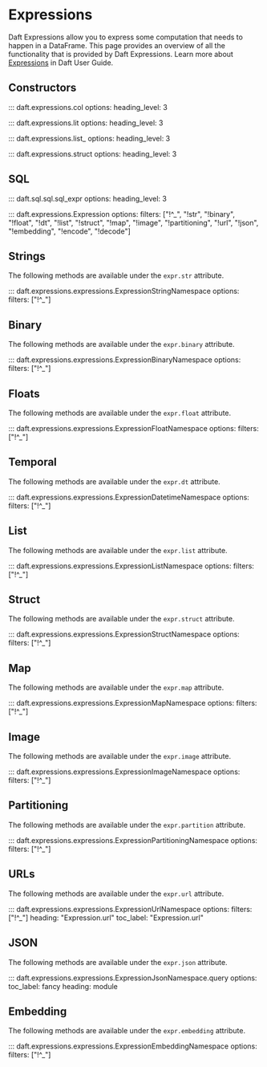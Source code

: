 # Expressions

Daft Expressions allow you to express some computation that needs to happen in a DataFrame. This page provides an overview of all the functionality that is provided by Daft Expressions. Learn more about [Expressions](../core_concepts.md#expressions) in Daft User Guide.

## Constructors

::: daft.expressions.col
    options:
        heading_level: 3

::: daft.expressions.lit
    options:
        heading_level: 3

::: daft.expressions.list_
    options:
        heading_level: 3

::: daft.expressions.struct
    options:
        heading_level: 3

## SQL

::: daft.sql.sql.sql_expr
    options:
        heading_level: 3

<!--
## Generic
## Numeric
## Logical
## Aggregation
-->

::: daft.expressions.Expression
    options:
        filters: ["!^_", "!str", "!binary", "!float", "!dt", "!list", "!struct", "!map", "!image", "!partitioning", "!url", "!json", "!embedding", "!encode", "!decode"]

<!-- add more pages to filters to include them, see dataframe for example -->

<!-- ::: daft.expressions.expressions.ExpressionNamespace
    options:
        filters: ["!^_"]
        summary: false -->

## Strings

The following methods are available under the `expr.str` attribute.

<!-- todo(docs - cc): ideally we have the class? and the proper method format should be Expression.str.[method] -->

::: daft.expressions.expressions.ExpressionStringNamespace
    options:
        filters: ["!^_"]

## Binary

The following methods are available under the `expr.binary` attribute.

<!-- todo(docs - cc): ideally we have the class? and the proper method format should be Expression.binary.[method] -->

::: daft.expressions.expressions.ExpressionBinaryNamespace
    options:
        filters: ["!^_"]

<!-- ::: daft.expressions.expressions.ExpressionBinaryNamespace.concat
    options:
        heading: Expression.struct.binary.concat
        heading_level: 3

::: daft.expressions.expressions.ExpressionBinaryNamespace.length
    options:
        heading: Expression.struct.binary.length
        heading_level: 3

::: daft.expressions.expressions.ExpressionBinaryNamespace.slice
    options:
        heading: Expression.struct.binary.slice
        heading_level: 3

::: daft.expressions.expressions.Expression.encode
    options:
        heading_level: 3

::: daft.expressions.expressions.Expression.decode
    options:
        heading_level: 3 -->

## Floats

The following methods are available under the `expr.float` attribute.

<!-- todo(docs - cc): ideally we have the class? and the proper method format should be Expression.float.[method] -->

::: daft.expressions.expressions.ExpressionFloatNamespace
    options:
        filters: ["!^_"]

<!-- ::: daft.expressions.expressions.ExpressionFloatNamespace.is_inf
    options:
        heading: Expression.struct.float.is_inf
        heading_level: 3

::: daft.expressions.expressions.ExpressionFloatNamespace.is_nan
    options:
        heading: Expression.struct.float.is_nan
        heading_level: 3

::: daft.expressions.expressions.ExpressionFloatNamespace.not_nan
    options:
        heading: Expression.struct.not_nan
        heading_level: 3

::: daft.expressions.expressions.ExpressionFloatNamespace.fill_nan
    options:
        heading: Expression.struct.float.fill_nan
        heading_level: 3 -->

## Temporal

The following methods are available under the `expr.dt` attribute.

<!-- todo(docs - cc): ideally we have the class? and the proper method format should be Expression.dt.[method] -->

::: daft.expressions.expressions.ExpressionDatetimeNamespace
    options:
        filters: ["!^_"]

## List

The following methods are available under the `expr.list` attribute.

<!-- todo(docs - cc): ideally we have the class? and the proper method format should be Expression.list.[method] -->

::: daft.expressions.expressions.ExpressionListNamespace
    options:
        filters: ["!^_"]

## Struct

The following methods are available under the `expr.struct` attribute.

<!-- todo(docs - cc): ideally we have the class? and the proper method format should be Expression.struct.[method] -->

::: daft.expressions.expressions.ExpressionStructNamespace
    options:
        filters: ["!^_"]

<!-- ::: daft.expressions.expressions.ExpressionStructNamespace.get
    options:
        heading: Expression.struct.get
        heading_level: 3 -->

## Map

The following methods are available under the `expr.map` attribute.

<!-- todo(docs - cc): ideally we have the class? and the proper method format should be Expression.map.[method] -->

::: daft.expressions.expressions.ExpressionMapNamespace
    options:
        filters: ["!^_"]

<!-- ::: daft.expressions.expressions.ExpressionMapNamespace.get
    options:
        heading: Expression.map.get
        heading_level: 3 -->

## Image

The following methods are available under the `expr.image` attribute.

<!-- todo(docs - cc): ideally we have the class? and the proper method format should be Expression.image.[method] -->

::: daft.expressions.expressions.ExpressionImageNamespace
    options:
        filters: ["!^_"]

<!-- ::: daft.expressions.expressions.ExpressionImageNamespace.decode
    options:
        heading: Expression.image.decode
        heading_level: 3

::: daft.expressions.expressions.ExpressionImageNamespace.encode
    options:
        heading: Expression.image.encode
        heading_level: 3

::: daft.expressions.expressions.ExpressionImageNamespace.resize
    options:
        heading: Expression.image.resize
        heading_level: 3

::: daft.expressions.expressions.ExpressionImageNamespace.crop
    options:
        heading: Expression.image.crop
        heading_level: 3

::: daft.expressions.expressions.ExpressionImageNamespace.to_mode
    options:
        heading: Expression.image.to_mode
        heading_level: 3 -->

## Partitioning

The following methods are available under the `expr.partition` attribute.

<!-- todo(docs - cc): ideally we have the class? and the proper method format should be Expression.partition.[method] -->

::: daft.expressions.expressions.ExpressionPartitioningNamespace
    options:
        filters: ["!^_"]

<!-- ::: daft.expressions.expressions.ExpressionPartitioningNamespace.days
    options:
        heading: Expression.partition.days
        heading_level: 3

::: daft.expressions.expressions.ExpressionPartitioningNamespace.hours
    options:
        heading: Expression.partition.hours
        heading_level: 3

::: daft.expressions.expressions.ExpressionPartitioningNamespace.months
    options:
        heading: Expression.partition.months
        heading_level: 3

::: daft.expressions.expressions.ExpressionPartitioningNamespace.years
    options:
        heading: Expression.partition.years
        heading_level: 3

::: daft.expressions.expressions.ExpressionPartitioningNamespace.iceberg_bucket
    options:
        heading: Expression.partition.iceberg_truncate
        heading_level: 3 -->

## URLs

The following methods are available under the `expr.url` attribute.

<!-- todo(docs - cc): ideally we have the class? and the proper method format should be Expression.url.[method]] -->

::: daft.expressions.expressions.ExpressionUrlNamespace
    options:
        filters: ["!^_"]
        heading: "Expression.url"
        toc_label: "Expression.url"

<!-- ::: daft.expressions.expressions.ExpressionUrlNamespace.download
    options:
        heading: Expression.url.download
        heading_level: 3

::: daft.expressions.expressions.ExpressionUrlNamespace.upload
    options:
        heading: Expression.url.upload
        heading_level: 3 -->

## JSON

The following methods are available under the `expr.json` attribute.

<!-- todo(docs - cc): ideally we have the class? and the proper method format should be Expression.json.query -->

<!-- ::: daft.expressions.expressions.ExpressionJsonNamespace
    options:
        filters: ["!^_"] -->

::: daft.expressions.expressions.ExpressionJsonNamespace.query
    options:
        toc_label: fancy
        heading: module

## Embedding

The following methods are available under the `expr.embedding` attribute.

<!-- todo(docs - cc): ideally we have the class? and the proper method format should be Expression.embedding.cosine_distance -->

::: daft.expressions.expressions.ExpressionEmbeddingNamespace
    options:
        filters: ["!^_"]

<!-- ::: daft.expressions.expressions.ExpressionEmbeddingNamespace.cosine_distance
    options:
        heading: Expression.embedding.cosine_distance
        heading_level: 3 -->

<!-- todo(docs - cc): need help with flattening namespaces, the following is not on api docs
::: daft.expressions.expressions.ExpressionNamespace
::: daft.expressions.expressions.ExpressionUrlNamespace
::: daft.expressions.expressions.ExpressionFloatNamespace
::: daft.expressions.expressions.ExpressionDatetimeNamespace
::: daft.expressions.expressions.ExpressionStringNamespace
::: daft.expressions.expressions.ExpressionListNamespace
::: daft.expressions.expressions.ExpressionStructNamespace
::: daft.expressions.expressions.ExpressionMapNamespace
::: daft.expressions.expressions.ExpressionsProjection
::: daft.expressions.expressions.ExpressionImageNamespace
::: daft.expressions.expressions.ExpressionPartitioningNamespace
::: daft.expressions.expressions.ExpressionJsonNamespace
::: daft.expressions.expressions.ExpressionEmbeddingNamespace
::: daft.expressions.expressions.ExpressionBinaryNamespace
-->
